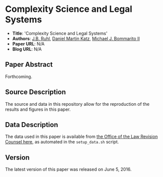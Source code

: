 Complexity Science and Legal Systems
==================
  *  __Title__: 'Complexity Science and Legal Systems'
  *  __Authors__: [J.B. Ruhl](http://law.vanderbilt.edu/bio/jb-ruhl), [Daniel Martin Katz](http://www.danielmartinkatz.com/), [Michael J. Bommarito II](https://www.linkedin.com/in/bommarito)
  *  __Paper URL__: N/A
  *  __Blog URL__: N/A

## Paper Abstract
Forthcoming.

## Source Description
The source and data in this repository allow for the reproduction of the results and figures in this paper.

## Data Description
The data used in this paper is available from [the Office of the Law Revision Counsel here](http://uscode.house.gov/download/annualhistoricalarchives/annualhistoricalarchives.htm), as automated in the `setup_data.sh` script.

## Version
The latest version of this paper was released on June 5, 2016.
